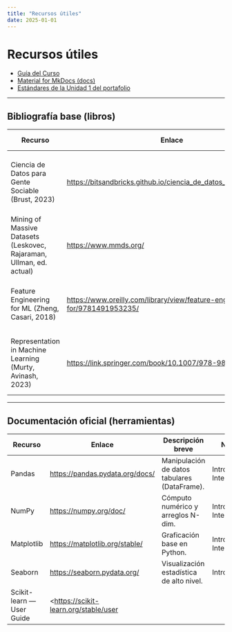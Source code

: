 ```yaml
---
title: "Recursos útiles"
date: 2025-01-01
---
```


# Recursos útiles

- [Guía del Curso](https://juanfkurucz.com/ucu-id/)
- [Material for MkDocs (docs)](https://squidfunk.github.io/mkdocs-material/)
- [Estándares de la Unidad 1 del portafolio](https://juanfkurucz.com/ucu-id/ut1/)

---

## Bibliografía base (libros)

| Recurso | Enlace | Descripción breve | Nivel |
|---|---|---|---|
| Ciencia de Datos para Gente Sociable (Brust, 2023) | <https://bitsandbricks.github.io/ciencia_de_datos_gente_sociable/> | Libro introductorio en español sobre EDA y visualización, con ejemplos accesibles. | Intro |
| Mining of Massive Datasets (Leskovec, Rajaraman, Ullman, ed. actual) | <https://www.mmds.org/> | Texto clásico sobre minería de datos a gran escala (MapReduce, grafos, recomendación). | Avanzado |
| Feature Engineering for ML (Zheng, Casari, 2018) | <https://www.oreilly.com/library/view/feature-engineering-for/9781491953235/> | Principios y patrones prácticos para crear y transformar features. | Intermedio |
| Representation in Machine Learning (Murty, Avinash, 2023) | <https://link.springer.com/book/10.1007/978-981-19-7908-8> | Breve introducción a representaciones (PCA, proyecciones aleatorias, autoencoders). | Intermedio |

---

## Documentación oficial (herramientas)

| Recurso | Enlace | Descripción breve | Nivel |
|---|---|---|---|
| Pandas | <https://pandas.pydata.org/docs/> | Manipulación de datos tabulares (DataFrame). | Intro–Intermedio |
| NumPy | <https://numpy.org/doc/> | Cómputo numérico y arreglos N-dim. | Intro–Intermedio |
| Matplotlib | <https://matplotlib.org/stable/> | Graficación base en Python. | Intro–Intermedio |
| Seaborn | <https://seaborn.pydata.org/> | Visualización estadística de alto nivel. | Intro |
| Scikit-learn — User Guide | <https://scikit-learn.org/stable/user
